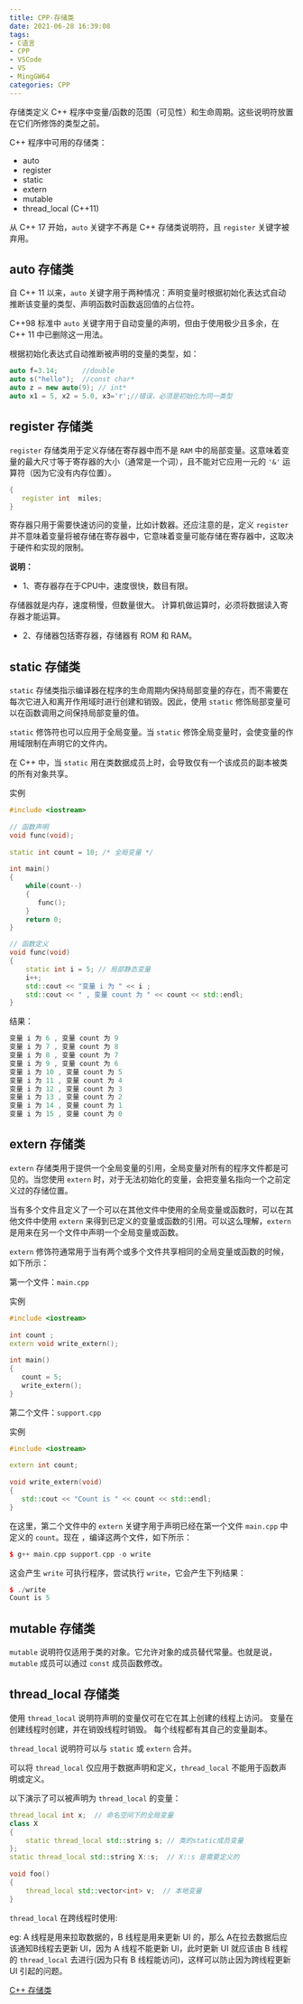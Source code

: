```yaml
---
title: CPP-存储类
date: 2021-06-28 16:39:08
tags:
- C语言
- CPP
- VSCode
- VS
- MingGW64
categories: CPP
---
```


存储类定义 C++ 程序中变量/函数的范围（可见性）和生命周期。这些说明符放置在它们所修饰的类型之前。

C++ 程序中可用的存储类：

* auto
* register
* static
* extern
* mutable
* thread_local (C++11)

从 C++ 17 开始，`auto` 关键字不再是 C++ 存储类说明符，且 `register` 关键字被弃用。

<!--more-->
## auto 存储类

自 C++ 11 以来，`auto` 关键字用于两种情况：声明变量时根据初始化表达式自动推断该变量的类型、声明函数时函数返回值的占位符。

C++98 标准中 `auto` 关键字用于自动变量的声明，但由于使用极少且多余，在 C++ 11 中已删除这一用法。

根据初始化表达式自动推断被声明的变量的类型，如：

```cpp
auto f=3.14;      //double
auto s("hello");  //const char*
auto z = new auto(9); // int*
auto x1 = 5, x2 = 5.0, x3='r';//错误，必须是初始化为同一类型
```

## register 存储类

`register` 存储类用于定义存储在寄存器中而不是 `RAM` 中的局部变量。这意味着变量的最大尺寸等于寄存器的大小（通常是一个词），且不能对它应用一元的 `'&'` 运算符（因为它没有内存位置）。

```cpp
{
   register int  miles;
}
```

寄存器只用于需要快速访问的变量，比如计数器。还应注意的是，定义 `register` 并不意味着变量将被存储在寄存器中，它意味着变量可能存储在寄存器中，这取决于硬件和实现的限制。

**说明：**

* 1、寄存器存在于CPU中，速度很快，数目有限。

存储器就是内存，速度稍慢，但数量很大。
计算机做运算时，必须将数据读入寄存器才能运算。

* 2、存储器包括寄存器，存储器有 ROM 和 RAM。

## static 存储类

`static` 存储类指示编译器在程序的生命周期内保持局部变量的存在，而不需要在每次它进入和离开作用域时进行创建和销毁。因此，使用 `static` 修饰局部变量可以在函数调用之间保持局部变量的值。

`static` 修饰符也可以应用于全局变量。当 `static` 修饰全局变量时，会使变量的作用域限制在声明它的文件内。

在 C++ 中，当 `static` 用在类数据成员上时，会导致仅有一个该成员的副本被类的所有对象共享。

实例

```cpp
#include <iostream>
 
// 函数声明 
void func(void);
 
static int count = 10; /* 全局变量 */
 
int main()
{
    while(count--)
    {
       func();
    }
    return 0;
}

// 函数定义
void func(void)
{
    static int i = 5; // 局部静态变量
    i++;
    std::cout << "变量 i 为 " << i ;
    std::cout << " , 变量 count 为 " << count << std::endl;
}
```

结果：

```cpp
变量 i 为 6 , 变量 count 为 9
变量 i 为 7 , 变量 count 为 8
变量 i 为 8 , 变量 count 为 7
变量 i 为 9 , 变量 count 为 6
变量 i 为 10 , 变量 count 为 5
变量 i 为 11 , 变量 count 为 4
变量 i 为 12 , 变量 count 为 3
变量 i 为 13 , 变量 count 为 2
变量 i 为 14 , 变量 count 为 1
变量 i 为 15 , 变量 count 为 0
```

## extern 存储类

`extern` 存储类用于提供一个全局变量的引用，全局变量对所有的程序文件都是可见的。当您使用 `extern` 时，对于无法初始化的变量，会把变量名指向一个之前定义过的存储位置。

当有多个文件且定义了一个可以在其他文件中使用的全局变量或函数时，可以在其他文件中使用 `extern` 来得到已定义的变量或函数的引用。可以这么理解，`extern` 是用来在另一个文件中声明一个全局变量或函数。

`extern` 修饰符通常用于当有两个或多个文件共享相同的全局变量或函数的时候，如下所示：

第一个文件：`main.cpp`

实例

```cpp
#include <iostream>
 
int count ;
extern void write_extern();
 
int main()
{
   count = 5;
   write_extern();
}
```

第二个文件：`support.cpp`

实例

```cpp
#include <iostream>
 
extern int count;
 
void write_extern(void)
{
   std::cout << "Count is " << count << std::endl;
}
```

在这里，第二个文件中的 `extern` 关键字用于声明已经在第一个文件 `main.cpp` 中定义的 `count`。现在 ，编译这两个文件，如下所示：

```cpp
$ g++ main.cpp support.cpp -o write
```

这会产生 `write` 可执行程序，尝试执行 `write`，它会产生下列结果：

```cpp
$ ./write
Count is 5
```

## mutable 存储类

`mutable` 说明符仅适用于类的对象。它允许对象的成员替代常量。也就是说，`mutable` 成员可以通过 `const` 成员函数修改。

## thread_local 存储类

使用 `thread_local` 说明符声明的变量仅可在它在其上创建的线程上访问。 变量在创建线程时创建，并在销毁线程时销毁。 每个线程都有其自己的变量副本。

`thread_local` 说明符可以与 `static` 或 `extern` 合并。

可以将 `thread_local` 仅应用于数据声明和定义，`thread_local` 不能用于函数声明或定义。

以下演示了可以被声明为 `thread_local` 的变量：

```cpp
thread_local int x;  // 命名空间下的全局变量
class X
{
    static thread_local std::string s; // 类的static成员变量
};
static thread_local std::string X::s;  // X::s 是需要定义的
 
void foo()
{
    thread_local std::vector<int> v;  // 本地变量
}
```

`thread_local` 在跨线程时使用:

eg: A 线程是用来拉取数据的，B 线程是用来更新 UI 的，那么 A在拉去数据后应该通知B线程去更新 UI，因为 A 线程不能更新 UI，此时更新 UI 就应该由 B 线程的 `thread_local` 去进行(因为只有 B 线程能访问)，这样可以防止因为跨线程更新 UI 引起的问题。

[C++ 存储类](https://www.runoob.com/cplusplus/cpp-storage-classes.html)